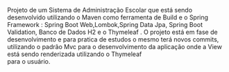 Projeto de um Sistema de Administração Escolar que está sendo desenvolvido utilizando o Maven como ferramenta de Build e o Spring Framework : Spring Boot Web,Lombok,Spring Data Jpa, Spring Boot Validation, Banco de Dados H2 e o Thymeleaf . O projeto está em fase de desenvolvimento e para pratica de estudos o mesmo terá novos commits, utilizando o padrão Mvc para o desenvolvimento da aplicação onde a View está sendo renderizada utilizando o Thymeleaf<br> 
para o usuário.
